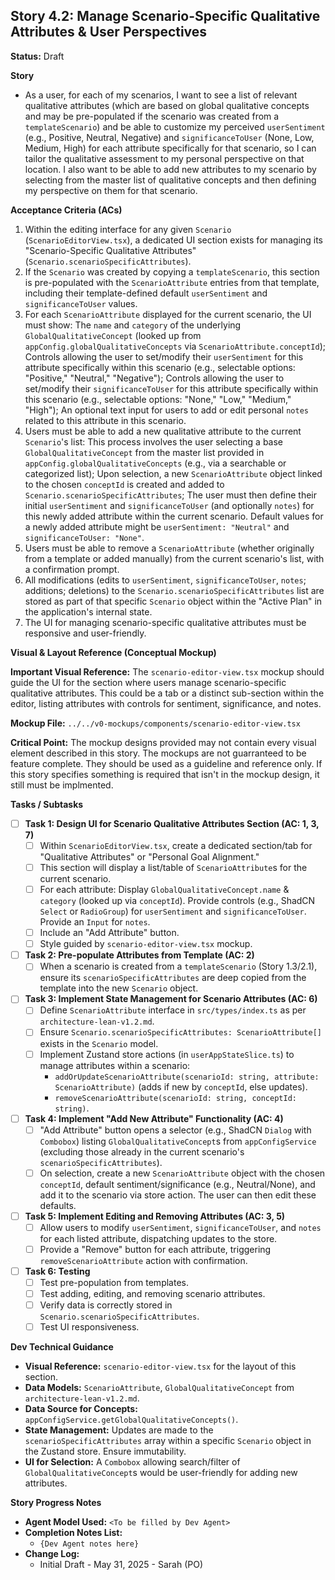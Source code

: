 ## Story 4.2: Manage Scenario-Specific Qualitative Attributes & User Perspectives

**Status:** Draft

**Story**
- As a user, for each of my scenarios, I want to see a list of relevant qualitative attributes (which are based on global qualitative concepts and may be pre-populated if the scenario was created from a `templateScenario`) and be able to customize my perceived `userSentiment` (e.g., Positive, Neutral, Negative) and `significanceToUser` (None, Low, Medium, High) for each attribute specifically for that scenario, so I can tailor the qualitative assessment to my personal perspective on that location. I also want to be able to add new attributes to my scenario by selecting from the master list of qualitative concepts and then defining my perspective on them for that scenario.

**Acceptance Criteria (ACs)**
1.  Within the editing interface for any given `Scenario` (`ScenarioEditorView.tsx`), a dedicated UI section exists for managing its "Scenario-Specific Qualitative Attributes" (`Scenario.scenarioSpecificAttributes`).
2.  If the `Scenario` was created by copying a `templateScenario`, this section is pre-populated with the `ScenarioAttribute` entries from that template, including their template-defined default `userSentiment` and `significanceToUser` values.
3.  For each `ScenarioAttribute` displayed for the current scenario, the UI must show: The `name` and `category` of the underlying `GlobalQualitativeConcept` (looked up from `appConfig.globalQualitativeConcepts` via `ScenarioAttribute.conceptId`); Controls allowing the user to set/modify their `userSentiment` for this attribute specifically within this scenario (e.g., selectable options: "Positive," "Neutral," "Negative"); Controls allowing the user to set/modify their `significanceToUser` for this attribute specifically within this scenario (e.g., selectable options: "None," "Low," "Medium," "High"); An optional text input for users to add or edit personal `notes` related to this attribute in this scenario.
4.  Users must be able to add a new qualitative attribute to the current `Scenario`'s list: This process involves the user selecting a base `GlobalQualitativeConcept` from the master list provided in `appConfig.globalQualitativeConcepts` (e.g., via a searchable or categorized list); Upon selection, a new `ScenarioAttribute` object linked to the chosen `conceptId` is created and added to `Scenario.scenarioSpecificAttributes`; The user must then define their initial `userSentiment` and `significanceToUser` (and optionally `notes`) for this newly added attribute within the current scenario. Default values for a newly added attribute might be `userSentiment: "Neutral"` and `significanceToUser: "None"`.
5.  Users must be able to remove a `ScenarioAttribute` (whether originally from a template or added manually) from the current scenario's list, with a confirmation prompt.
6.  All modifications (edits to `userSentiment`, `significanceToUser`, `notes`; additions; deletions) to the `Scenario.scenarioSpecificAttributes` list are stored as part of that specific `Scenario` object within the "Active Plan" in the application's internal state.
7.  The UI for managing scenario-specific qualitative attributes must be responsive and user-friendly.

**Visual & Layout Reference (Conceptual Mockup)**

**Important Visual Reference:** The `scenario-editor-view.tsx` mockup should guide the UI for the section where users manage scenario-specific qualitative attributes. This could be a tab or a distinct sub-section within the editor, listing attributes with controls for sentiment, significance, and notes.

**Mockup File:** `../../v0-mockups/components/scenario-editor-view.tsx`

**Critical Point:** The mockup designs provided may not contain every visual element described in this story. The mockups are not guarranteed to be feature complete. They should be used as a guideline and reference only. If this story specifies something is required that isn't in the mockup design, it still must be implmented.

**Tasks / Subtasks**
- [ ] **Task 1: Design UI for Scenario Qualitative Attributes Section (AC: 1, 3, 7)**
    - [ ] Within `ScenarioEditorView.tsx`, create a dedicated section/tab for "Qualitative Attributes" or "Personal Goal Alignment."
    - [ ] This section will display a list/table of `ScenarioAttribute`s for the current scenario.
    - [ ] For each attribute: Display `GlobalQualitativeConcept.name` & `category` (looked up via `conceptId`). Provide controls (e.g., ShadCN `Select` or `RadioGroup`) for `userSentiment` and `significanceToUser`. Provide an `Input` for `notes`.
    - [ ] Include an "Add Attribute" button.
    - [ ] Style guided by `scenario-editor-view.tsx` mockup.
- [ ] **Task 2: Pre-populate Attributes from Template (AC: 2)**
    - [ ] When a scenario is created from a `templateScenario` (Story 1.3/2.1), ensure its `scenarioSpecificAttributes` are deep copied from the template into the new `Scenario` object.
- [ ] **Task 3: Implement State Management for Scenario Attributes (AC: 6)**
    - [ ] Define `ScenarioAttribute` interface in `src/types/index.ts` as per `architecture-lean-v1.2.md`.
    - [ ] Ensure `Scenario.scenarioSpecificAttributes: ScenarioAttribute[]` exists in the `Scenario` model.
    - [ ] Implement Zustand store actions (in `userAppStateSlice.ts`) to manage attributes within a scenario:
        - `addOrUpdateScenarioAttribute(scenarioId: string, attribute: ScenarioAttribute)` (adds if new by `conceptId`, else updates).
        - `removeScenarioAttribute(scenarioId: string, conceptId: string)`.
- [ ] **Task 4: Implement "Add New Attribute" Functionality (AC: 4)**
    - [ ] "Add Attribute" button opens a selector (e.g., ShadCN `Dialog` with `Combobox`) listing `GlobalQualitativeConcept`s from `appConfigService` (excluding those already in the current scenario's `scenarioSpecificAttributes`).
    - [ ] On selection, create a new `ScenarioAttribute` object with the chosen `conceptId`, default sentiment/significance (e.g., Neutral/None), and add it to the scenario via store action. The user can then edit these defaults.
- [ ] **Task 5: Implement Editing and Removing Attributes (AC: 3, 5)**
    - [ ] Allow users to modify `userSentiment`, `significanceToUser`, and `notes` for each listed attribute, dispatching updates to the store.
    - [ ] Provide a "Remove" button for each attribute, triggering `removeScenarioAttribute` action with confirmation.
- [ ] **Task 6: Testing**
    - [ ] Test pre-population from templates.
    - [ ] Test adding, editing, and removing scenario attributes.
    - [ ] Verify data is correctly stored in `Scenario.scenarioSpecificAttributes`.
    - [ ] Test UI responsiveness.

**Dev Technical Guidance**
-   **Visual Reference:** `scenario-editor-view.tsx` for the layout of this section.
-   **Data Models:** `ScenarioAttribute`, `GlobalQualitativeConcept` from `architecture-lean-v1.2.md`.
-   **Data Source for Concepts:** `appConfigService.getGlobalQualitativeConcepts()`.
-   **State Management:** Updates are made to the `scenarioSpecificAttributes` array within a specific `Scenario` object in the Zustand store. Ensure immutability.
-   **UI for Selection:** A `Combobox` allowing search/filter of `GlobalQualitativeConcept`s would be user-friendly for adding new attributes.

**Story Progress Notes**
* **Agent Model Used:** `<To be filled by Dev Agent>`
* **Completion Notes List:**
    * `{Dev Agent notes here}`
* **Change Log:**
    * Initial Draft - May 31, 2025 - Sarah (PO)

